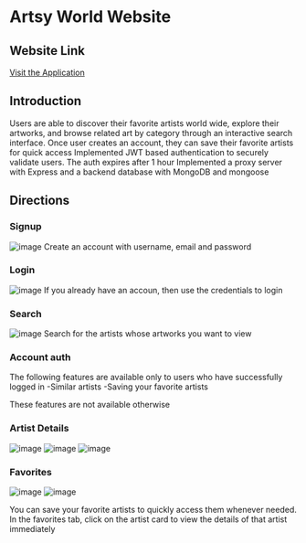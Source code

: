 # Artsy World Website

## Website Link
[Visit the Application](https://tejas-artify-app.uw.r.appspot.com/)

## Introduction
Users are able to discover their favorite artists world wide, explore their artworks, and browse related art by category through an interactive search interface. 
Once user creates an account, they can save their favorite artists for quick access
Implemented JWT based authentication to securely validate users. The auth expires after 1 hour
Implemented a proxy server with Express and a backend database with MongoDB and mongoose

## Directions

### Signup
![image](https://github.com/user-attachments/assets/ea579f68-fb87-4e47-b09f-4f866ef784aa)
Create an account with username, email and password

### Login

![image](https://github.com/user-attachments/assets/6d6ee81f-d10f-45e7-a183-ad63b1447b63)
If you already have an accoun, then use the credentials to login

### Search
![image](https://github.com/user-attachments/assets/f7e5a8b9-b948-4833-8900-d9b142029ee0)
Search for the artists whose artworks you want to view

### Account auth

The following features are available only to users who have successfully logged in
-Similar artists
-Saving your favorite artists

These features are not available otherwise

### Artist Details

![image](https://github.com/user-attachments/assets/9a6e895a-ca4b-4699-ab60-d9c9d6f62d2e)
![image](https://github.com/user-attachments/assets/a578c16d-382c-46ca-b379-d95785bd95b2)
![image](https://github.com/user-attachments/assets/959b3aa6-24ba-4dba-abe8-f370b954980e)

### Favorites

![image](https://github.com/user-attachments/assets/7301bbbe-2163-4ba5-bae5-8a8691053d5e)
![image](https://github.com/user-attachments/assets/6e237497-5197-40aa-834f-a7a907565806)

You can save your favorite artists to quickly access them whenever needed. In the favorites tab, click on the artist card to view the details of that artist immediately




